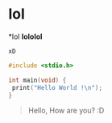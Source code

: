 # lol #

*lol
**lololol**

 ``` 1c-enterprise
 xD
 ```

 ``` c++
#include <stdio.h>

int main(void) {
  print("Hello World !\n");
}
```

> Hello, How are you? :D
